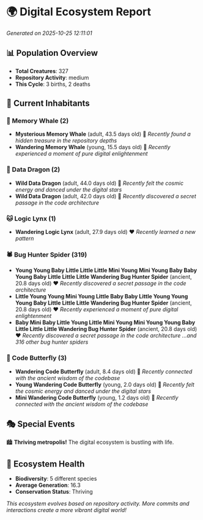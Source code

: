 # 🌍 Digital Ecosystem Report
*Generated on 2025-10-25 12:11:01*

## 📊 Population Overview
- **Total Creatures**: 327
- **Repository Activity**: medium
- **This Cycle**: 3 births, 2 deaths

## 👥 Current Inhabitants

### 🐋 Memory Whale (2)
- **Mysterious Memory Whale** (adult, 43.5 days old) 💛
  *Recently found a hidden treasure in the repository depths*
- **Wandering Memory Whale** (young, 15.5 days old) 💚
  *Recently experienced a moment of pure digital enlightenment*

### 🐉 Data Dragon (2)
- **Wild Data Dragon** (adult, 44.0 days old) 💛
  *Recently felt the cosmic energy and danced under the digital stars*
- **Wild Data Dragon** (adult, 42.0 days old) 💛
  *Recently discovered a secret passage in the code architecture*

### 🐱 Logic Lynx (1)
- **Wandering Logic Lynx** (adult, 27.9 days old) ❤️
  *Recently learned a new pattern*

### 🕷️ Bug Hunter Spider (319)
- **Young Young Baby Little Little Little Mini Young Mini Young Baby Baby Young Baby Little Little Little Wandering Bug Hunter Spider** (ancient, 20.8 days old) ❤️
  *Recently discovered a secret passage in the code architecture*
- **Little Young Young Mini Young Little Baby Baby Little Young Young Young Baby Little Little Little Wandering Bug Hunter Spider** (ancient, 20.8 days old) ❤️
  *Recently experienced a moment of pure digital enlightenment*
- **Baby Mini Baby Little Young Little Mini Young Mini Young Young Baby Little Little Little Wandering Bug Hunter Spider** (ancient, 20.8 days old) ❤️
  *Recently discovered a secret passage in the code architecture*
  *...and 316 other bug hunter spiders*

### 🦋 Code Butterfly (3)
- **Wandering Code Butterfly** (adult, 8.4 days old) 💚
  *Recently connected with the ancient wisdom of the codebase*
- **Young Wandering Code Butterfly** (young, 2.0 days old) 💚
  *Recently felt the cosmic energy and danced under the digital stars*
- **Mini Wandering Code Butterfly** (young, 1.2 days old) 💚
  *Recently connected with the ancient wisdom of the codebase*

## 🎭 Special Events

🏙️ **Thriving metropolis!** The digital ecosystem is bustling with life.

## 🔬 Ecosystem Health
- **Biodiversity**: 5 different species
- **Average Generation**: 16.3
- **Conservation Status**: Thriving

*This ecosystem evolves based on repository activity. More commits and interactions create a more vibrant digital world!*